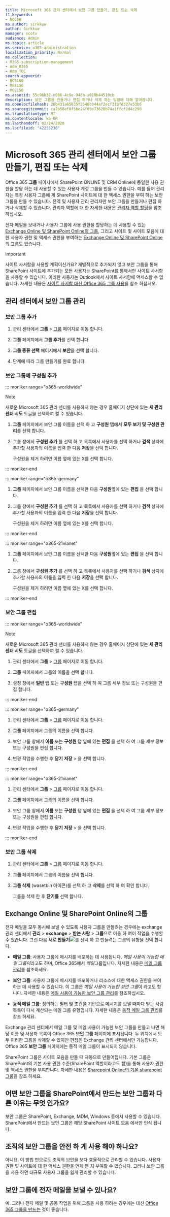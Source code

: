 ```yaml
---
title: Microsoft 365 관리 센터에서 보안 그룹 만들기, 편집 또는 삭제
f1.keywords:
- NOCSH
ms.author: sirkkuw
author: Sirkkuw
manager: scotv
audience: Admin
ms.topic: article
ms.service: o365-administration
localization_priority: Normal
ms.collection:
- M365-subscription-management
- Adm_O365
- Adm_TOC
search.appverid:
- BCS160
- MET150
- MOE150
ms.assetid: 55c96b32-e086-4c9e-948b-a018b44510cb
description: 보안 그룹을 만들거나 편집 하거나 삭제 하는 방법에 대해 알아봅니다.
ms.openlocfilehash: 26b431a65035f2546bb44af2ecf31bfd327e53b6
ms.sourcegitcommit: ca2b58ef8f5be24f09e73620b74a1ffcf2d4c290
ms.translationtype: MT
ms.contentlocale: ko-KR
ms.lasthandoff: 02/24/2020
ms.locfileid: "42255238"
---
```

# <a name="create-edit-or-delete-a-security-group-in-the-microsoft-365-admin-center"></a>Microsoft 365 관리 센터에서 보안 그룹 만들기, 편집 또는 삭제

Office 365 **그룹** 페이지에서 SharePoint ONLINE 및 CRM Online에 동일한 사용 권한을 할당 하는 데 사용할 수 있는 사용자 계정 그룹을 만들 수 있습니다. 예를 들어 관리자는 특정 사용자 그룹에 게 SharePoint 사이트에 대 한 액세스 권한을 부여 하는 보안 그룹을 만들 수 있습니다. 전역 및 사용자 관리 관리자만 보안 그룹을 만들거나 편집 하거나 삭제할 수 있습니다. 관리자 역할에 대 한 자세한 내용은 [관리자 역할 할당](../add-users/assign-admin-roles.md)을 참조 하십시오. 
  
전자 메일을 보내거나 사용자 그룹에 사용 권한을 할당하는 데 사용할 수 있는 [Exchange Online 및 SharePoint Online의 그룹](#groups-in-exchange-online-and-sharepoint-online), 그리고 사이트 및 사이트 모음에 대한 사용자 권한 및 액세스 권한을 부여하는 [Exchange Online 및 SharePoint Online의 그룹](#groups-in-exchange-online-and-sharepoint-online)도 있습니다. 
  
> [!IMPORTANT]
>  사이트 사서함을 사용할 계획이신가요? 개별적으로 추가되지 않고 보안 그룹을 통해 SharePoint 사이트에 추가되는 모든 사용자는 SharePoint를 통해서만 사이트 사서함을 사용할 수 있습니다. 이러한 사용자는 Outlook에서 사이트 사서함에 액세스할 수 없습니다. 자세한 내용은 [사이트 사서함 대신 Office 365 그룹 사용](https://support.office.com/article/737d6b1f-67cc-41fe-8db8-f2d09dd1673b.aspx)을 참조 하십시오. 
  
## <a name="manage-security-groups-in-the-admin-center"></a>관리 센터에서 보안 그룹 관리

### <a name="add-a-security-group"></a>보안 그룹 추가

1. 관리 센터에서 **그룹** \> <a href="https://go.microsoft.com/fwlink/p/?linkid=2052855" target="_blank">그룹</a> 페이지로 이동 합니다.
  
2. **그룹** 페이지에서 **그룹 추가**를 선택 합니다.
    
3. **그룹 종류 선택** 페이지에서 **보안**을 선택 합니다. 
    
4. 단계에 따라 그룹 만들기를 완료 합니다. 
 
### <a name="add-members-to-a-security-group"></a>보안 그룹에 구성원 추가

::: moniker range="o365-worldwide"

> [!NOTE]
> 새로운 Microsoft 365 관리 센터를 사용하지 않는 경우 홈페이지 상단에 있는 **새 관리 센터 시도** 토글을 선택하여 켤 수 있습니다.
    
1. **그룹** 페이지에서 보안 그룹 이름을 선택 하 고 **구성원** 탭에서 **모두 보기 및 구성원 관리**를 선택 합니다. 
    
2. 그룹 창에서 **구성원 추가** 를 선택 하 고 목록에서 사용자를 선택 하거나 **검색** 상자에 추가할 사용자의 이름을 입력 한 다음 **저장**을 선택 합니다.
    
    구성원을 제거 하려면 이름 옆에 있는 X를 선택 합니다. 
  
::: moniker-end

::: moniker range="o365-germany"

1. **그룹** 페이지에서 보안 그룹 이름을 선택한 다음 **구성원**옆에 있는 **편집** 을 선택 합니다. 
    
2. 그룹 창에서 **구성원 추가** 를 선택 하 고 목록에서 사용자를 선택 하거나 **검색** 상자에 추가할 사용자의 이름을 입력 한 다음 **저장**을 선택 합니다.
    
    구성원을 제거 하려면 이름 옆에 있는 X를 선택 합니다. 
  
::: moniker-end

::: moniker range="o365-21vianet"


1. **그룹** 페이지에서 보안 그룹 이름을 선택한 다음 **구성원**옆에 있는 **편집** 을 선택 합니다. 
    
2. 그룹 창에서 **구성원 추가** 를 선택 하 고 목록에서 사용자를 선택 하거나 **검색** 상자에 추가할 사용자의 이름을 입력 한 다음 **저장**을 선택 합니다.
    
    구성원을 제거 하려면 이름 옆에 있는 X를 선택 합니다.

::: moniker-end

### <a name="edit-a-security-group"></a>보안 그룹 편집

::: moniker range="o365-worldwide"

> [!NOTE]
> 새로운 Microsoft 365 관리 센터를 사용하지 않는 경우 홈페이지 상단에 있는 **새 관리 센터 시도** 토글을 선택하여 켤 수 있습니다.

1. 관리 센터에서 **그룹** \> <a href="https://go.microsoft.com/fwlink/p/?linkid=2052855" target="_blank">그룹</a> 페이지로 이동 합니다.
  
2. **그룹** 페이지에서 그룹의 이름을 선택 합니다. 
    
3. 설정 창에서 **일반** 탭 또는 **구성원** 탭을 선택 하 여 그룹 세부 정보 또는 구성원을 편집 합니다.

::: moniker-end

::: moniker range="o365-germany"

1. 관리 센터에서 **그룹** \> <a href="https://go.microsoft.com/fwlink/p/?linkid=2052855" target="_blank">그룹</a> 페이지로 이동 합니다.
  
2. **그룹** 페이지에서 그룹의 이름을 선택 합니다. 
    
3. 보안 그룹 창에서 **이름** 또는 **구성원** 탭 옆에 있는 **편집** 을 선택 하 여 그룹 세부 정보 또는 구성원을 편집 합니다.
    
4. 변경 작업을 수행한 후 **닫기** **저장** \> 을 선택 합니다.

::: moniker-end

::: moniker range="o365-21vianet"

1. 관리 센터에서 **그룹** \> <a href="https://go.microsoft.com/fwlink/p/?linkid=2052855" target="_blank">그룹</a> 페이지로 이동 합니다.
  
2. **그룹** 페이지에서 그룹의 이름을 선택 합니다. 
    
3. 보안 그룹 창에서 **이름** 또는 **구성원** 탭 옆에 있는 **편집** 을 선택 하 여 그룹 세부 정보 또는 구성원을 편집 합니다.
    
4. 변경 작업을 수행한 후 **닫기** **저장** \> 을 선택 합니다.

::: moniker-end


### <a name="delete-a-security-group"></a>보안 그룹 삭제

1. 관리 센터에서 **그룹** \> <a href="https://go.microsoft.com/fwlink/p/?linkid=2052855" target="_blank">그룹</a> 페이지로 이동 합니다.
    
2. **그룹** 페이지에서 그룹의 이름을 선택 합니다. 
    
3. **그룹 삭제** (wasetbin 아이콘)를 선택 하 고 **삭제**를 선택 하 여 확인 합니다.
    
    그룹을 삭제 한 후 **닫기를** 선택 합니다. 
    
## <a name="groups-in-exchange-online-and-sharepoint-online"></a>Exchange Online 및 SharePoint Online의 그룹

전자 메일을 모두 동시에 보낼 수 있도록 사용자 그룹을 만들려는 경우에는 exchange 관리 센터에서 **관리** \> **exchange** \> **받는 사람** \> **그룹**으로 이동 하 여이 작업을 수행할 수 있습니다. 그런 다음 **새로 만들기**![](../media/328ffb57-5f31-430a-b653-4a6b8e76d338.png)를 선택 하 고 만들려는 그룹의 유형을 선택 합니다. 
  
- **메일 그룹**: 사용자 그룹에 메시지를 배포하는 데 사용됩니다. *메일 사용이 가능한 메일 그룹이*라고도 하며, Office 365에서 *메일*그룹입니다. 자세한 내용은 [메일 그룹 관리](https://technet.microsoft.com/library/bb124513.aspx)를 참조하세요.
    
- **보안 그룹**: 사용자 그룹에 메시지를 배포하거나 리소스에 대한 액세스 권한을 부여하는 데 사용할 수 있습니다. 이 그룹은 *메일 사용이 가능한 보안 그룹*이 라고도 합니다. 자세한 내용은 [메일 사용이 가능한 보안 그룹 관리](https://technet.microsoft.com/library/bb123521.aspx)를 참조하십시오.
    
- **동적 메일 그룹**: 정의하는 필터 및 조건을 기반으로 메시지를 보낼 때마다 받는 사람 목록이 다시 계산되는 메일 그룹 유형입니다. 자세한 내용은 [동적 메일 그룹 관리](https://technet.microsoft.com/library/bb123722.aspx)를 참조 하세요.
    
Exchange 관리 센터에서 메일 그룹 및 메일 사용이 가능한 보안 그룹을 만들고 나면 해당 이름 및 사용자 목록이 Office 365 **보안 그룹** 페이지에 표시됩니다. 두 위치에서 모두 이러한 그룹을 삭제할 수 있지만 편집은 Exchange 관리 센터에서만 가능합니다. Office 365 **보안 그룹** 페이지에는 동적 메일 그룹이 표시되지 않습니다. 
  
 SharePoint 그룹은 사이트 모음을 만들 때 자동으로 만들어집니다. 기본 그룹은 SharePoint의 기본 사용 권한 수준(SharePoint 역할이라고도 함)을 통해 사용자 권한 및 액세스 권한을 부여합니다. 자세한 내용은 [Sharepoint Online의 기본 sharepoint 그룹](https://support.office.com/article/13bb2b6b-dd8c-447e-b71b-0e4bb9efe1d3.aspx)을 참조 하세요.
  
## <a name="how-is-a-security-group-different-from-security-groups-i-create-in-sharepoint"></a>어떤 보안 그룹을 SharePoint에서 만드는 보안 그룹과 다른 이유는 무엇 인가요?

보안 그룹은 SharePoint, Exchange, MDM, Windows 등에서 사용할 수 있습니다. SharePoint에서 만드는 보안 그룹은 해당 SharePoint 사이트 모음 에서만 인식 됩니다.
  
## <a name="do-i-have-to-use-security-groups-for-my-organization-to-be-secure"></a>조직의 보안 그룹을 안전 하 게 사용 해야 하나요?

아니요. 이 방법 만으로도 조직의 보안을 보다 효율적으로 관리할 수 있습니다. 사용자 권한 및 사이트에 대 한 액세스 권한을 언제 든 지 부여할 수 있습니다. 그러나 보안 그룹을 사용 하면 대규모 사용자 그룹을 쉽게 관리할 수 있습니다.
  
## <a name="can-i-send-email-to-a-security-group"></a>보안 그룹에 전자 메일을 보낼 수 있나요?

예. 그러나 전자 메일 및 공동 작업을 위해 그룹을 사용 하려는 경우에는 대신 [Office 365 그룹을 만드는](../create-groups/create-groups.md) 것이 좋습니다. 
  